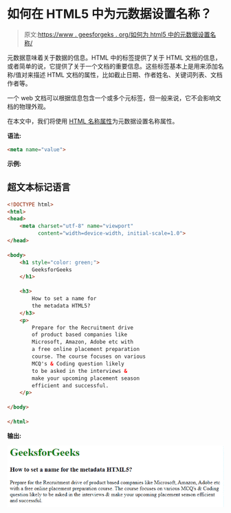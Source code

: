 # 如何在 HTML5 中为元数据设置名称？

> 原文:[https://www . geesforgeks . org/如何为 html5 中的元数据设置名称/](https://www.geeksforgeeks.org/how-to-set-a-name-for-the-metadata-in-html5/)

元数据意味着关于数据的信息。HTML 中的标签提供了关于 HTML 文档的信息，或者简单的说，它提供了关于一个文档的重要信息。这些标签基本上是用来添加名称/值对来描述 HTML 文档的属性，比如截止日期、作者姓名、关键词列表、文档作者等。

一个 web 文档可以根据信息包含一个或多个元标签，但一般来说，它不会影响文档的物理外观。

在本文中，我们将使用 [HTML 名称属性](https://www.geeksforgeeks.org/html-meta-name-attribute/)为元数据设置名称属性。

**语法:**

```html
<meta name="value">
```

**示例:**

## 超文本标记语言

```html
<!DOCTYPE html>
<html>
<head>
    <meta charset="utf-8" name="viewport" 
          content="width=device-width, initial-scale=1.0">
</head>

<body>
    <h1 style="color: green;">
        GeeksforGeeks
    </h1>

    <h3>
        How to set a name for
        the metadata HTML5?
    </h3>
    <p>
        Prepare for the Recruitment drive
        of product based companies like
        Microsoft, Amazon, Adobe etc with
        a free online placement preparation
        course. The course focuses on various
        MCQ's & Coding question likely
        to be asked in the interviews &
        make your upcoming placement season
        efficient and successful.
    </p>

</body>

</html>
```

**输出:**

![](img/e2f094c8993f63aea15efb3c8536fe8f.png)